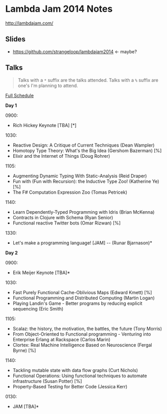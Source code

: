 # Lambda Jam 2014 Notes

http://lambdajam.com/

## Slides

* https://github.com/strangeloop/lambdajam2014 <- maybe?

## Talks

> Talks with a `*` suffix are the talks attended.
> Talks with a `%` suffix are one's I'm planning to attend.

[Full Schedule](http://www.lambdajam.com/program.html)

__Day 1__

0900:
 - Rich Hickey Keynote [TBA] [*]

1030:
 - Reactive Design: A Critique of Current Techniques (Dean Wampler)
 - Homotopy Type Theory: What's the Big Idea (Gershom Bazerman) [%]
 - Elixir and the Internet of Things (Doug Rohrer)

1105:
 - Augmenting Dynamic Typing With Static-Analysis (Reid Draper)
 - Fun with (Fun with Recursion): the Inductive Type Zoo! (Katherine Ye) [%]
 - The F# Computation Expression Zoo (Tomas Petricek)

1140:
 - Learn Dependently-Typed Programming with Idris (Brian McKenna)
 - Contracts in Clojure with Schema (Ryan Senior)
 - Functional reactive Twitter bots (Omar Rizwan) [%]

1330:
 - Let's make a programming language! [JAM] -- (Runar Bjarnason)*

__Day 2__

0900:
 - Erik Meijer Keynote [TBA]*

1030:
 - Fast Purely Functional Cache-Oblivious Maps (Edward Kmett) [%]
 - Functional Programming and Distributed Computing (Martin Logan)
 - Playing Landin's Game - Better programs by reducing explicit sequencing (Eric Smith)

1105:
 - Scalaz: the history, the motivation, the battles, the future (Tony Morris)
 - From Object-Oriented to Functional programming - Venturing into Enterprise Erlang at Rackspace (Carlos Marin)
 - Clortex: Real Machine Intelligence Based on Neuroscience (Fergal Byrne) [%]

1140:
 - Tackling mutable state with data flow graphs (Curt Nichols)
 - Functional Operations: Using functional techniques to automate infrastructure (Susan Potter) [%]
 - Property-Based Testing for Better Code (Jessica Kerr)

0130:
 - JAM [TBA]*
